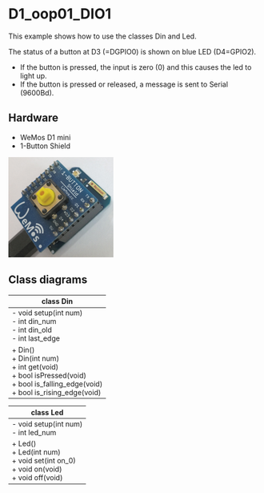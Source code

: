 # D1_oop01_DIO1 
This example shows how to use the classes Din and Led.

The status of a button at D3 (=DGPIO0) is shown on blue LED (D4=GPIO2).
+ If the button is pressed, the input is zero (0) and this causes the led to light up.
+ If the button is pressed or released, a message is sent to Serial (9600Bd).

## Hardware
* WeMos D1 mini
* 1-Button Shield

![D1mini with 1-BUTTON Shield](./images/D1_1ButtonShield.png "D1mini with 1-BUTTON Shield")

## Class diagrams   

| class Din    |   
| ---------    |   
| - void setup(int num) <br> - int  din_num <br> - int  din_old <br> - int  last_edge  |   
| + Din() <br> + Din(int num) <br> + int  get(void) <br> + bool isPressed(void) <br> + bool is_falling_edge(void) <br> + bool is_rising_edge(void) |   
   
| class Led |
| --------- |
| - void setup(int num) <br> - int  led_num |
| + Led() <br> + Led(int num) <br> + void set(int on_0) <br> + void on(void) <br> +  void off(void) |
